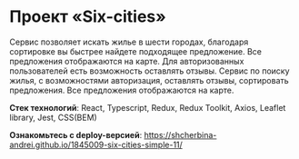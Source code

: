 # Проект «Six-cities»

Сервис позволяет искать жилье в шести городах, благодаря сортировке вы быстрее найдете подходящее предложение. Все предложения отображаются на карте.
Для авторизованных пользователей есть возможность оставлять отзывы.
Сервис по поиску жилья, с возможностями авторизация, оставлять отзывы, сортировать предложения. Все предложения отображаются на карте. 

**Стек технологий**: React, Typescript, Redux, Redux Toolkit, Axios, Leaflet library, Jest, CSS(BEM)

**Ознакомьтесь с deploy-версией**: https://shcherbina-andrei.github.io/1845009-six-cities-simple-11/
